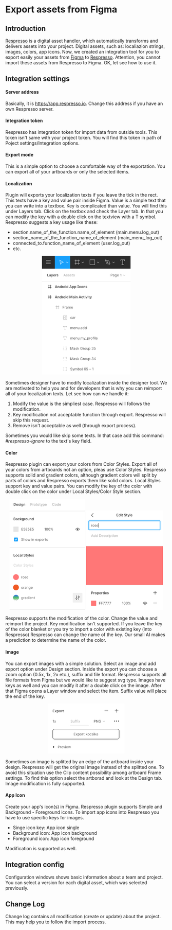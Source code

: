 # Export assets from Figma

## Introduction
[Respresso](https://respresso.io) is a digital asset handler, which automatically transforms and delivers assets into your project. Digital assets, such as: localiazion strings, images, colors, app icons. Now, we created an integration tool for you to export easily your assets from [Figma](https://www.figma.com) to [Respresso](https://app.respresso.io). Attention, you cannot import these assets from Respresso to Figma. OK, let see how to use it.

## Integration settings
 
#### Server address
	
 Basically, it is https://app.respresso.io. Change this address if you have an own Respresso server.
 
#### Integration token
	
Respresso has integration token for import data from outside tools. This token isn't same with your project token. You will find this token in path of Poject settings/Integration options.
	
#### Export mode
This is a simple option to choose a comfortable way of the exportation. You can export all of your artboards or only the selected items.
	
#### Localization
Plugin will exports your localization texts if you leave the tick in the rect. This texts have a key and value pair inside Figma. Value is a simple text that you can write into a textbox. Key is complicated than value. You will find this under Layers tab. Click on the textbox and check the Layer tab. In that you can modify the key with a double click on the textview with a T symbol. Respresso suggests a key usage like these:
	
* section.name_of_the_function.name_of_element (main.menu.log_out)
* section_name_of_the_function_name_of_element (main_menu_log_out)
* connected_to.function_name_of_element (user.log_out)
* etc.
	
<p align="center"><img src="documentation/keys.png"></p>

Sometimes designer have to modify localization inside the designer tool. We are motivated to help you and for developers that is why you can reimport all of your localization texts. Let see how can we handle it:
 1. Modify the value is the simpliest case. Respresso will follows the modification.
 2. Key modification not acceptable function through export. Respresso will skip this request. 
 3. Remove isn't acceptable as well (through export process).

 Sometimes you would like skip some texts. In that case add this command: *#respresso-ignore* to the text's key field.
	
#### Color
Respresso plugin can export your colors from Color Styles. Export all of your colors from artboards not an option, pleas use Color Styles. Respresso supports solid and gradient colors, although gradient colors will split by parts of colors and Respresso exports them like solid colors. Local Styles support key and value pairs. You can modify the key of the color with double click on the color under Local Styles/Color Style section.

<p align="center">
	<img src="documentation/design.png">
	<img src="documentation/color_set.png">
</p>

Respresso supports the modification of the color. Change the value and reimport the project. Key modification isn't supported. If you leave the key of the color blanket or you try to import a color with existing key (into Respresso) Respresso can change the name of the key. Our small AI makes a prediction to determine the name of the color.
	
#### Image
You can export images with a simple solution. Select an image and add export option under Design section. Inside the export you can choose a zoom option (0.5x, 1x, 2x etc.), suffix and file format. Respresso supports all file formats from Figma but we would like to suggest svg type. Images have keys as well and you can modify it after a double click on the image. After that Figma opens a Layer window and select the item. Suffix value will place the end of the key. 

<p align="center"><img src="documentation/export.png"></p>
Sometimes an image is splitted by an edge of the artboard inside your design. Respresso will get the original image instead of the splitted one. To avoid this situation use the Clip content possibility among artboard Frame settings. To find this option select the artborad and look at the Design tab. Image modification is fully supported.
	
#### App Icon
Create your app's icon(s) in Figma. Respresso plugin supports Simple and Background - Foreground icons. To import app icons into Respresso you have to use specific keys for images.
* Singe icon key: App icon single
* Background icon: App icon background
* Foreground icon: App icon foreground

Modification is supported as well.

## Integration config

Configuration windows shows basic information about a team and project. You can select a version for each digital asset, which was selected previously. 

## Change Log

Change log contains all modification (create or update) about the project. This may help you to follow the import process.